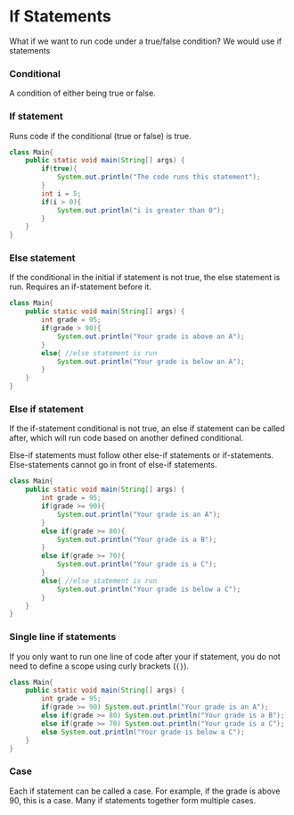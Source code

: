 # If Statements

What if we want to run code under a true/false condition? We would use if statements

### Conditional

A condition of either being true or false.

### If statement

Runs code if the conditional (true or false) is true.

```java
class Main{
    public static void main(String[] args) {
        if(true){
            System.out.println("The code runs this statement");
        }
        int i = 5;
        if(i > 0){
            System.out.println("i is greater than 0");
        }
    }
}
```

### Else statement

If the conditional in the initial if statement is not true, the else statement is run. Requires an if-statement before it.


```java
class Main{
    public static void main(String[] args) {
        int grade = 95;
        if(grade > 90){
            System.out.println("Your grade is above an A");
        }
        else{ //else statement is run
            System.out.println("Your grade is below an A");
        }
    }
}
```

### Else if statement

If the if-statement conditional is not true, an else if statement can be called after, which will run code
based on another defined conditional. 

Else-if statements must follow other else-if statements or if-statements. Else-statements cannot go in front of
else-if statements.


```java
class Main{
    public static void main(String[] args) {
        int grade = 95;
        if(grade >= 90){
            System.out.println("Your grade is an A");
        }
        else if(grade >= 80){
            System.out.println("Your grade is a B");
        }
        else if(grade >= 70){
            System.out.println("Your grade is a C");
        }
        else{ //else statement is run
            System.out.println("Your grade is below a C");
        }
    }
}
```

### Single line if statements

If you only want to run one line of code after your if statement, you do not need to define a scope using curly brackets (`{}`).


```java
class Main{
    public static void main(String[] args) {
        int grade = 95;
        if(grade >= 90) System.out.println("Your grade is an A");
        else if(grade >= 80) System.out.println("Your grade is a B");
        else if(grade >= 70) System.out.println("Your grade is a C");
        else System.out.println("Your grade is below a C");
    }
}
```

### Case

Each if statement can be called a case. For example, if the grade is above 90, this is a case. Many if statements
together form multiple cases.